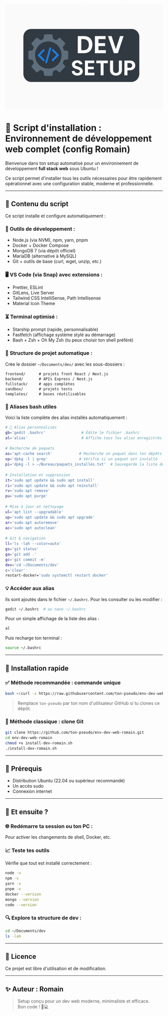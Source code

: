 ![Dev Setup Badge](./assets/DEV-SETUP-badge.png)

# 🚀 Script d'installation : Environnement de développement web complet (config Romain)

Bienvenue dans ton setup automatisé pour un environnement de développement **full stack web** sous Ubuntu !

Ce script permet d'installer tous les outils nécessaires pour être rapidement opérationnel avec une configuration stable, moderne et professionnelle.

---

## 📄 Contenu du script

Ce script installe et configure automatiquement :

### 🔧 Outils de développement :

- Node.js (via NVM), npm, yarn, pnpm
- Docker + Docker Compose
- MongoDB 7 (via dépôt officiel)
- MariaDB (alternative à MySQL)
- Git + outils de base (curl, wget, unzip, etc.)

### 🖥 VS Code (via Snap) avec extensions :

- Prettier, ESLint
- GitLens, Live Server
- Tailwind CSS IntelliSense, Path Intellisense
- Material Icon Theme

### ⏳ Terminal optimisé :

- Starship prompt (rapide, personnalisable)
- Fastfetch (affichage système stylé au démarrage)
- Bash + Zsh + Oh My Zsh (tu peux choisir ton shell préféré)

### 📁 Structure de projet automatique :

Crée le dossier `~/Documents/dev/` avec les sous-dossiers :

```
frontend/      # projets front React / Next.js
backend/       # APIs Express / Nest.js
fullstack/     # apps complètes
sandbox/       # projets tests
templates/     # bases réutilisables
```

### 🔐 Aliases bash utiles

Voici la liste complète des alias installés automatiquement :

```bash
# 🔁 Alias personnalisés
gb='gedit .bashrc'                # Édite le fichier .bashrc
al='alias'                        # Affiche tous les alias enregistrés

# Recherche de paquets
as='apt-cache search'            # Recherche un paquet dans les dépôts
vp='dpkg -l | grep'              # Vérifie si un paquet est installé
pi='dpkg -l > ~/Bureau/paquets_installés.txt'  # Sauvegarde la liste des paquets installés

# Installation et suppression
it='sudo apt update && sudo apt install'
ri='sudo apt update && sudo apt reinstall'
rv='sudo apt remove'
pu='sudo apt purge'

# Mise à jour et nettoyage
ul='apt list --upgradable'
up='sudo apt update && sudo apt upgrade'
ar='sudo apt autoremove'
ac='sudo apt autoclean'

# Git & navigation
ll='ls -lah --color=auto'
gs='git status'
ga='git add .'
gc='git commit -m'
dev='cd ~/Documents/dev'
c='clear'
restart-docker='sudo systemctl restart docker'
```

### 💡 Accéder aux alias

Ils sont ajoutés dans le fichier `~/.bashrc`. Pour les consulter ou les modifier :

```bash
gedit ~/.bashrc  # ou nano ~/.bashrc
```

Pour un simple affichage de la liste des alias :

```bash
al
```

Puis recharge ton terminal :

```bash
source ~/.bashrc
```

---

## 🚀 Installation rapide

### ✅ Méthode recommandée : commande unique

```bash
bash <(curl -s https://raw.githubusercontent.com/ton-pseudo/env-dev-web-romain/main/install-dev-romain.sh)
```

> Remplace `ton-pseudo` par ton nom d'utilisateur GitHub si tu clones ce dépôt.

### 📁 Méthode classique : clone Git

```bash
git clone https://github.com/ton-pseudo/env-dev-web-romain.git
cd env-dev-web-romain
chmod +x install-dev-romain.sh
./install-dev-romain.sh
```

---

## 🚫 Prérequis

- Distribution Ubuntu (22.04 ou supérieur recommandé)
- Un accès sudo
- Connexion internet

---

## 🚀 Et ensuite ?

### 🌐 Redémarre ta session ou ton PC :

Pour activer les changements de shell, Docker, etc.

### 📈 Teste tes outils

Vérifie que tout est installé correctement :

```bash
node -v
npm -v
yarn -v
pnpm -v
docker --version
mongo --version
code --version
```

### 🔍 Explore ta structure de dev :

```bash
cd ~/Documents/dev
ls -lah
```

---

## 📃 Licence

Ce projet est libre d'utilisation et de modification.

---

## ✨ Auteur : Romain

> Setup conçu pour un dev web moderne, minimaliste et efficace.  
> Bon code ! 🚀💻
